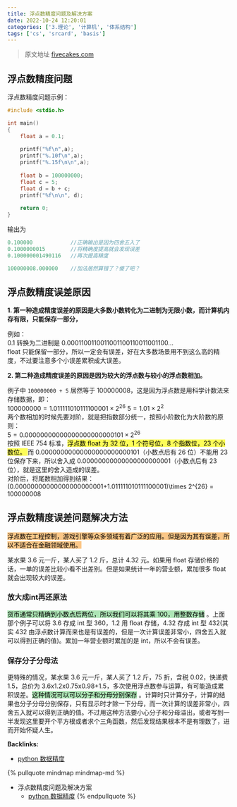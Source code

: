 ```yaml
---
title: 浮点数精度问题及解决方案
date: 2022-10-24 12:20:01
categories: ['3.理论', '计算机', '体系结构']
tags: ['cs', 'srcard', 'basis']
---
```


> 原文地址 [fivecakes.com](https://fivecakes.com/p/5f2fa84aa02ad92eba436b17)
  
  
## 浮点数精度问题 

  
浮点数精度问题示例：
```c
#include <stdio.h>

int main()
{
    float a = 0.1;
    
    printf("%f\n",a);
    printf("%.10f\n",a);
    printf("%.15f\n\n",a);
    
    float b = 100000000;
    float c = 5;
    float d = b + c;
    printf("%f\n\n", d);
    
    return 0;
}
```
输出为
```c
0.100000 		    //正确输出是因为四舍五入了
0.1000000015		//将精确度提高就会发现误差
0.100000001490116	//再次提高精度

100000008.000000	//加法居然算错了？傻了吧？
```
<!--SR:!2022-12-06,28,250-->
  
  
## 浮点数精度误差原因 

  
**1. 第一种造成精度误差的原因是大多数小数转化为二进制为无限小数，而计算机内存有限，只能保存一部分，**
  
例如：  
0.1 转换为二进制是 0.0001100110011001100110011001100...  
float 只能保留一部分，所以一定会有误差，好在大多数场景用不到这么高的精度，不过要注意多个小误差累积成大误差。
  
**2. 第二种造成精度误差的原因是因为较大的浮点数与较小的浮点数相加。**
  
例子中 `100000000 + 5` 居然等于 100000008，这是因为浮点数是用科学计数法来存储数据，即：  
$100000000 = 1.011111010111100001 \times 2^{26}$
$5 = 1.01 \times 2^{2}$  
两个数相加的时候先要对阶，就是把指数部分统一，按照小阶数化为大阶数的原则：  
$5 = 0.00000000000000000000000101 \times 2^{26}$  
按照 IEEE 754 标准，<mark style="background: #fefe00A6;">浮点数 float 为 32 位，1 个符号位，8 个指数位，23 个小数位。  </mark> 
而 0.00000000000000000000000101（小数点后有 26 位）不能用 23 位保存下来，所以舍入成 0.00000000000000000000001（小数点后有 23 位），就是这里的舍入造成的误差。  
对阶后，将尾数相加得到结果：  
(0.00000000000000000000001+1.011111010111100001)\times 2^{26} = 100000008
<!--SR:!2022-12-06,28,250-->
  
  
## 浮点数精度误差问题解决方法

  
<mark style="background: #fbab4bA6;">浮点数在工程控制，游戏引擎等众多领域有着广泛的应用。但是因为其有误差，所以不适合在金融领域使用。</mark> 
  
某水果 3.6 元一斤，某人买了 1.2 斤，总计 4.32 元。如果用 float 存储价格的话，一单的误差比较小看不出差别。但是如果统计一年的营业额，累加很多 float 就会出现较大的误差。
    
  
### 放大成int再还原法

  
<mark style="background: #83d98fA6;">货币通常只精确到小数点后两位，所以我们可以将其乘 100，用整数存储</mark> 。上面那个例子可以将 3.6 存成 int 型 360，1.2 用 float 存储，4.32 存成 int 型 432(其实 432 由浮点数计算而来也是有误差的，但是一次计算误差非常小，四舍五入就可以得到正确的值)。累加一年营业额时累加的是 int，所以不会有误差。
    
  
### 保存分子分母法

  
更特殊的情况，某水果 3.6 元一斤，某人买了 1.2 斤，75 折，含税 0.02，快递费 1.5，总价为 3.6x1.2x0.75x0.98+1.5，多次使用浮点数参与运算，有可能造成累积误差。<mark style="background: #83d98fA6;">这种情况可以可以分子和分母分别保存</mark> 。计算时只计算分子，计算的结果也分子分母分别保存，只有显示时才除一下分母，而一次计算的误差非常小，四舍五入就可以得到正确的值。不过用这种方法要小心分子和分母溢出，或者写到一半发现这里要开个平方根或者求个三角函数，然后发现结果根本不是有理数了，进而开始怀疑人生。
<!--SR:!2022-12-06,28,250-->



**Backlinks:**

- [python 数据精度](../b656bb93e116f57d822708c4a3df64eca503468c)

{% pullquote mindmap mindmap-md %}
- 浮点数精度问题及解决方案
  - [python 数据精度](../b656bb93e116f57d822708c4a3df64eca503468c)
{% endpullquote %}